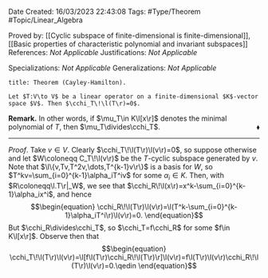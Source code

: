 <div class="topSpace"></div>

Date Created: 16/03/2023 22:43:08
Tags: #Type/Theorem #Topic/Linear_Algebra

Proved by: [[Cyclic subspace of finite-dimensional is finite-dimensional]], [[Basic properties of characteristic polynomial and invariant subspaces]]
References: _Not Applicable_
Justifications: _Not Applicable_

Specializations: _Not Applicable_
Generalizations: _Not Applicable_

``` ad-Theorem
title: Theorem (Cayley-Hamilton).

Let $T:V\to V$ be a linear operator on a finite-dimensional $K$-vector space $V$. Then $\cchi_T\!\l(T\r)=0$.

```

**Remark.** In other words, if $\mu_T\in K\l[x\r]$ denotes the minimal polynomial of $T$, then $\mu_T\divides\cchi_T$.<span style="float:right;">$\blacklozenge$</span>

---

_Proof_. Take $v\in V$. Clearly $\cchi_T\!\l(T\r)\l(v\r)=0$, so suppose otherwise and let $W\coloneqq C_T\!\l(v\r)$ be the $T$-cyclic subspace generated by $v$. Note that $\l\{v,Tv,T^2v,\dots,T^{k-1}v\r\}$ is a basis for $W$, so $T^kv=\sum_{i=0}^{k-1}\alpha_iT^iv$ for some $\alpha_i\in K$. Then, with $R\coloneqq\l.T\r|_W$, we see that $\cchi_R\!\l(x\r)=x^k-\sum_{i=0}^{k-1}\alpha_ix^i$, and hence
$$\begin{equation}
    \cchi_R\!\l(T\r)\l(v\r)=\l(T^k-\sum_{i=0}^{k-1}\alpha_iT^i\r)\l(v\r)=0.
\end{equation}$$
But $\cchi_R\divides\cchi_T$, so $\cchi_T=f\cchi_R$ for some $f\in K\l[x\r]$. Observe then that
$$\begin{equation}
    \cchi_T\!\l(T\r)\l(v\r)=\l[f\l(T\r)\cchi_R\!\l(T\r)\r]\l(v\r)=f\l(T\r)\l(v\r)\cchi_R\!\l(T\r)\l(v\r)=0.\qedin
\end{equation}$$
